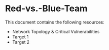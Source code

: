 # Red-vs.-Blue-Team

This document contains the following resources:

- Network Topology & Critical Vulnerabilities
- Target 1
- Target 2

